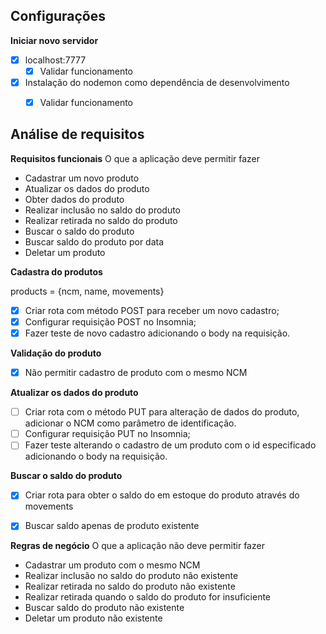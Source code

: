 ## Configurações

**Iniciar novo servidor**

- [x] localhost:7777
    - [x] Validar funcionamento
- [x] Instalação do nodemon como dependência de desenvolvimento
    - [x] Validar funcionamento


## Análise de requisitos

**Requisitos funcionais**
O que a aplicação deve permitir fazer

- Cadastrar um novo produto
- Atualizar os dados do produto
- Obter dados do produto
- Realizar inclusão no saldo do produto
- Realizar retirada no saldo do produto
- Buscar o saldo do produto
- Buscar saldo do produto por data
- Deletar um produto


**Cadastra do produtos**

products = {ncm, name, movements}

- [x] Criar rota com método POST para receber um novo cadastro;
- [x] Configurar requisição POST no Insomnia;
- [x] Fazer teste de novo cadastro adicionando o body na requisição.

**Validação do produto**

- [x] Não permitir cadastro de produto com o mesmo NCM

**Atualizar os dados do produto**

- [ ] Criar rota com o método PUT para alteração de dados do produto, adicionar o NCM como parâmetro de identificação.
- [ ] Configurar requisição PUT no Insomnia;
- [ ] Fazer teste alterando o cadastro de um produto com o id especificado adicionando o body na requisição.

**Buscar o saldo do produto**

- [x] Criar rota para obter o saldo do em estoque do produto através do movements
- [x] Buscar saldo apenas de produto existente


**Regras de negócio**
O que a aplicação não deve permitir fazer

- Cadastrar um produto com o mesmo NCM
- Realizar inclusão no saldo do produto não existente
- Realizar retirada no saldo do produto não existente
- Realizar retirada quando o saldo do produto for insuficiente
- Buscar saldo do produto não existente
- Deletar um produto não existente

